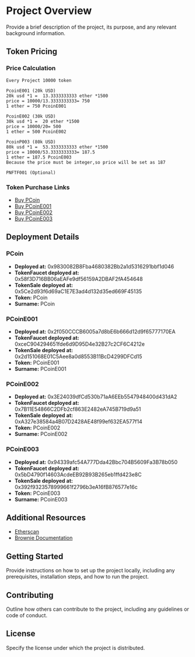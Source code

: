 # Project Overview

Provide a brief description of the project, its purpose, and any relevant background information.

## Token Pricing

### Price Calculation
```
Every Project 10000 token    
  
PcoinE001 (20k USD)    
20k usd *1 =  13.3333333333 ether *1500     
price = 10000/13.3333333333= 750  
1 ether = 750 PcoinE001    
    
PcoinE002 (30k USD)    
30k usd *1 =  20 ether *1500   
price = 10000/20= 500    
1 ether = 500 PcoinE002  

PcoinP003 (80k USD)  
80k usd *1 =  53.3333333333 ether *1500   
price = 10000/53.3333333333= 187.5    
1 ether = 187.5 PcoinE003
Because the price must be integer,so price will be set as 187

PNFTF001 (Optional)  
```   


### Token Purchase Links

- [Buy PCoin](https://goerli.etherscan.io/address/0x5Ce2d93f6d69aC1E7E3ad4d132d35ed669F45135#writeContract)
- [Buy PCoinE001](https://goerli.etherscan.io/address/0x2d151068E01C5Aee8a0d8553B11BcD4299DFCd15#writeContract)
- [Buy PCoinE002](https://goerli.etherscan.io/address/0xA327e38584a4B07D2428AE48f99ef632EA577f14#writeContract)
- [Buy PCoinE003](https://goerli.etherscan.io/address/0x392f9323578999661f2796b3eA16fB876577e16c#writeContract)

## Deployment Details

### PCoin

- **Deployed at:** 0x9830082B8Fba4680382Bb2a1d5316291bbf1d046
- **TokenFaucet deployed at:** 0x58f3D716BB06aEAFe9df56159A2DBAF2fA454648
- **TokenSale deployed at:** 0x5Ce2d93f6d69aC1E7E3ad4d132d35ed669F45135
- **Token:** PCoin
- **Surname:** PCoin

### PCoinE001

- **Deployed at:** 0x2f050CCCB6005a7d8bE6b666d12d9f65777170EA
- **TokenFaucet deployed at:** 0xceC904294651fde6d9D95D4e32B27c2CF6C4212e
- **TokenSale deployed at:** 0x2d151068E01C5Aee8a0d8553B11BcD4299DFCd15
- **Token:** PCoinE001
- **Surname:** PCoinE001

### PCoinE002

- **Deployed at:** 0x3E24039dfCd530b71aA6EEb5547948400d431dA2
- **TokenFaucet deployed at:** 0x7B11E54866C2DFb2cf863E2482eA745B719d9a51
- **TokenSale deployed at:** 0xA327e38584a4B07D2428AE48f99ef632EA577f14
- **Token:** PCoinE002
- **Surname:** PCoinE002

### PCoinE003

- **Deployed at:** 0x94339afc54A777Dda42Bbc704B5609Fa3B78b050
- **TokenFaucet deployed at:** 0x5bD4790f14603AcdeEB92B93B265eb1ffd423e8C
- **TokenSale deployed at:** 0x392f9323578999661f2796b3eA16fB876577e16c
- **Token:** PCoinE003
- **Surname:** PCoinE003

## Additional Resources

- [Etherscan](https://etherscan.io/)
- [Brownie Documentation](https://eth-brownie.readthedocs.io/en/stable/)

## Getting Started

Provide instructions on how to set up the project locally, including any prerequisites, installation steps, and how to run the project.

## Contributing

Outline how others can contribute to the project, including any guidelines or code of conduct.

## License

Specify the license under which the project is distributed.

